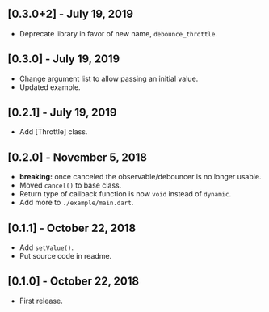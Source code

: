 ## [0.3.0+2] - July 19, 2019

- Deprecate library in favor of new name, `debounce_throttle`.

## [0.3.0] - July 19, 2019

- Change argument list to allow passing an initial value.
- Updated example.

## [0.2.1] - July 19, 2019

- Add [Throttle] class.

## [0.2.0] - November 5, 2018

- **breaking:** once canceled the observable/debouncer is no longer usable.
- Moved `cancel()` to base class.
- Return type of callback function is now `void` instead of `dynamic`.
- Add more to `./example/main.dart`.

## [0.1.1] - October 22, 2018

- Add `setValue()`.
- Put source code in readme.

## [0.1.0] - October 22, 2018

- First release.
